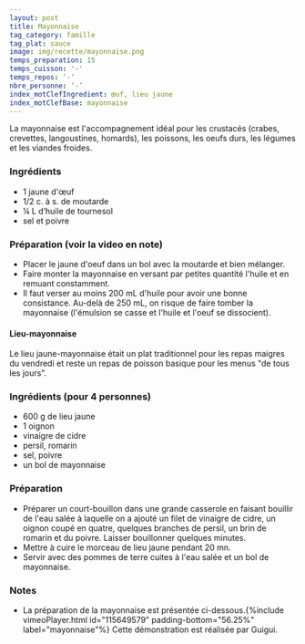 ```yaml
---
layout: post
title: Mayonnaise
tag_category: famille
tag_plat: sauce
image: img/recette/mayonnaise.png
temps_preparation: 15
temps_cuisson: '-'
temps_repos: ‘-‘
nbre_personne: ‘-’
index_motClefIngredient: œuf, lieu jaune
index_motClefBase: mayonnaise
---
```

La mayonnaise est l'accompagnement idéal pour les crustacés (crabes, crevettes, langoustines, homards), les poissons, les oeufs durs, les légumes et les viandes froides.

### Ingrédients
* 1 jaune d'œuf
* 1/2 c. à s. de moutarde
* ¼ L d’huile de tournesol
* sel et poivre

### Préparation (voir la video en note)
* Placer le jaune d'oeuf dans un bol avec la moutarde et bien mélanger.
* Faire monter la mayonnaise en versant par petites quantité l'huile et en remuant constamment.
* Il faut verser au moins 200 mL d'huile pour avoir une bonne consistance. Au-delà de 250 mL, on risque de faire tomber la mayonnaise (l'émulsion se casse et l'huile et l'oeuf se dissocient).

#### **Lieu-mayonnaise**
Le lieu jaune-mayonnaise était un plat traditionnel pour les repas maigres du vendredi et reste un repas de poisson basique pour les menus "de tous les jours".  

### Ingrédients (pour 4 personnes)
* 600 g de lieu jaune
* 1 oignon
* vinaigre de cidre
* persil, romarin
* sel, poivre
* un bol de mayonnaise

### Préparation
* Préparer un court-bouillon dans une grande casserole en faisant bouillir de l'eau salée à laquelle on a ajouté un filet de vinaigre de cidre, un oignon coupé en quatre, quelques branches de persil, un brin de romarin et du poivre. Laisser bouillonner quelques minutes.
* Mettre à cuire le morceau de lieu jaune pendant 20 mn.
* Servir avec des pommes de terre cuites à l'eau salée et un bol de mayonnaise.


### Notes
* La préparation de la mayonnaise est présentée ci-dessous.{%include vimeoPlayer.html id="115649579" padding-bottom="56.25%" label="mayonnaise"%}
Cette démonstration est réalisée par Guigui.

